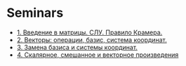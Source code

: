 # Seminars

* [1. Введение в матрицы. СЛУ. Правило Крамера.](./seminar01)
* [2. Векторы: операции, базис, система координат.](./seminar02)
* [3. Замена базиса и системы координат.](./seminar03)
* [4. Скалярное, смешанное и векторное произведения](./seminar04)
